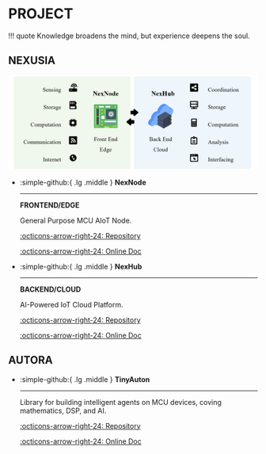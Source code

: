 # PROJECT

!!! quote
    Knowledge broadens the mind, but experience deepens the soul.

## NEXUSIA

![NEXUSIA](NEXUSIA.png)

<div class="grid cards" markdown>

-   :simple-github:{ .lg .middle } __NexNode__

    ---

    **FRONTEND/EDGE** 
    
    General Purpose MCU AIoT Node.


    [:octicons-arrow-right-24: <a href="https://github.com/Shuaiwen-Cui/NexNode.git" target="_blank"> Repository </a>](#)

    [:octicons-arrow-right-24: <a href="https://shuaiwen-cui.github.io/NexNode/" target="_blank"> Online Doc </a>](#)

-   :simple-github:{ .lg .middle } __NexHub__

    ---

    **BACKEND/CLOUD** 
    
    AI-Powered IoT Cloud Platform.

    [:octicons-arrow-right-24: <a href="https://github.com/Shuaiwen-Cui/NexHub.git" target="_blank"> Repository </a>](#)

    [:octicons-arrow-right-24: <a href="https://shuaiwen-cui.github.io/NexHub/" target="_blank"> Online Doc </a>](#)

</div>

## AUTORA

<div class="grid cards" markdown>

-   :simple-github:{ .lg .middle } __TinyAuton__

    ---

    Library for building intelligent agents on MCU devices, coving mathematics, DSP, and AI.


    [:octicons-arrow-right-24: <a href="https://github.com/Shuaiwen-Cui/TinyAuton.git" target="_blank"> Repository </a>](#)

    [:octicons-arrow-right-24: <a href="https://shuaiwen-cui.github.io/TinyAuton/" target="_blank"> Online Doc </a>](#)

</div>